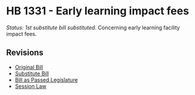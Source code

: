 # HB 1331 - Early learning impact fees
*Status: 1st substitute bill substituted.*
Concerning early learning facility impact fees.

## Revisions
* [Original Bill](1/)
* [Substitute Bill](S/)
* [Bill as Passed Legislature](S.PL/)
* [Session Law](S.SL/)